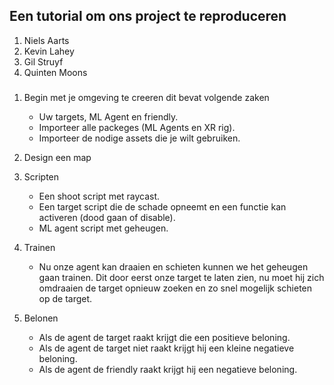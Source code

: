 ## Een tutorial om ons project te reproduceren
1. Niels Aarts
2. Kevin Lahey
3. Gil Struyf
4. Quinten Moons

###
1. Begin met je omgeving te creeren dit bevat volgende zaken
	- Uw targets, ML Agent en friendly.
	- Importeer alle packeges (ML Agents en XR rig).
	- Importeer de nodige assets die je wilt gebruiken.

2. Design een map

3. Scripten
	- Een shoot script met raycast.
	- Een target script die de schade opneemt en een functie kan activeren (dood gaan of disable).
	- ML agent script met geheugen.

4. Trainen
	- Nu onze agent kan draaien en schieten kunnen we het geheugen gaan trainen.
	   Dit door eerst onze target te laten zien, nu moet hij zich omdraaien de target
	   opnieuw zoeken en zo snel mogelijk schieten op de target.

5. Belonen
	- Als de agent de target raakt krijgt die een positieve beloning.
	- Als de agent de target niet raakt krijgt hij een kleine negatieve beloning.
	- Als de agent de friendly raakt krijgt hij een negatieve beloning.
